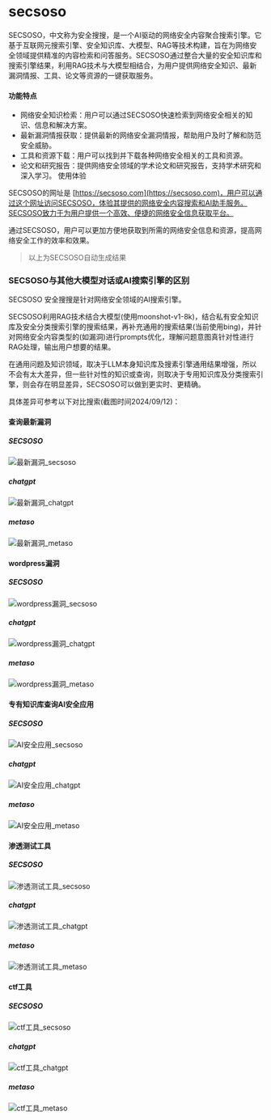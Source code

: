# secsoso
SECSOSO，中文称为安全搜搜，是一个AI驱动的网络安全内容聚合搜索引擎。它基于互联网元搜索引擎、安全知识库、大模型、RAG等技术构建，旨在为网络安全领域提供精准的内容检索和问答服务。SECSOSO通过整合大量的安全知识库和搜索引擎结果，利用RAG技术与大模型相结合，为用户提供网络安全知识、最新漏洞情报、工具、论文等资源的一键获取服务。

#### 功能特点
* 网络安全知识检索：用户可以通过SECSOSO快速检索到网络安全相关的知识、信息和解决方案。
* 最新漏洞情报获取：提供最新的网络安全漏洞情报，帮助用户及时了解和防范安全威胁。
* 工具和资源下载：用户可以找到并下载各种网络安全相关的工具和资源。
* 论文和研究报告：提供网络安全领域的学术论文和研究报告，支持学术研究和深入学习。
使用体验

SECSOSO的网址是 [https://secsoso.com](https://secsoso.com)，用户可以通过这个网址访问SECSOSO，体验其提供的网络安全内容搜索和AI助手服务。SECSOSO致力于为用户提供一个高效、便捷的网络安全信息获取平台。

通过SECSOSO，用户可以更加方便地获取到所需的网络安全信息和资源，提高网络安全工作的效率和效果。

> 以上为SECSOSO自动生成结果

### SECSOSO与其他大模型对话或AI搜索引擎的区别

SECSOSO 安全搜搜是针对网络安全领域的AI搜索引擎。

SECSOSO利用RAG技术结合大模型(使用moonshot-v1-8k)，结合私有安全知识库及安全分类搜索引擎的搜索结果，再补充通用的搜索结果(当前使用bing)，并针对网络安全内容类型的(如漏洞)进行prompts优化，理解问题意图真针对性进行RAG处理，输出用户想要的结果。

在通用问题及知识领域，取决于LLM本身知识库及搜素引擎通用结果增强，所以不会有太大差异，但一些针对性的知识或查询，则取决于专用知识库及分类搜索引擎，则会存在明显差异，SECSOSO可以做到更实时、更精确。



具体差异可参考以下对比搜索(截图时间2024/09/12)：

#### 查询最新漏洞
##### SECSOSO 
![最新漏洞_secsoso](imgs/最新漏洞_secsoso.jpg)
##### chatgpt 
![最新漏洞_chatgpt](imgs/最新漏洞_chatgpt.jpg)
##### metaso 
![最新漏洞_metaso](imgs/最新漏洞_metaso.jpg)

#### wordpress漏洞
##### SECSOSO 
![wordpress漏洞_secsoso](imgs/wordpress漏洞_secsoso.jpg)
##### chatgpt 
![wordpress漏洞_chatgpt](imgs/wordpress漏洞_chatgpt.jpg)
##### metaso 
![wordpress漏洞_metaso](imgs/wordpress漏洞_metaso.jpg)

#### 专有知识库查询AI安全应用
##### SECSOSO 
![AI安全应用_secsoso](imgs/AI安全应用_secsoso.jpg)
##### chatgpt 
![AI安全应用_chatgpt](imgs/AI安全应用_chatgpt.jpg)
##### metaso 
![AI安全应用_metaso](imgs/AI安全应用_metaso.jpg)

#### 渗透测试工具
##### SECSOSO 
![渗透测试工具_secsoso](imgs/渗透测试工具_secsoso.jpg)
##### chatgpt 
![渗透测试工具_chatgpt](imgs/渗透测试工具_chatgpt.jpg)
##### metaso 
![渗透测试工具_metaso](imgs/渗透测试工具_metaso.jpg)

#### ctf工具
##### SECSOSO 
![ctf工具_secsoso](imgs/ctf工具_secsoso.jpg)
##### chatgpt 
![ctf工具_chatgpt](imgs/ctf工具_chatgpt.jpg)
##### metaso 
![ctf工具_metaso](imgs/ctf工具_metaso.jpg)


